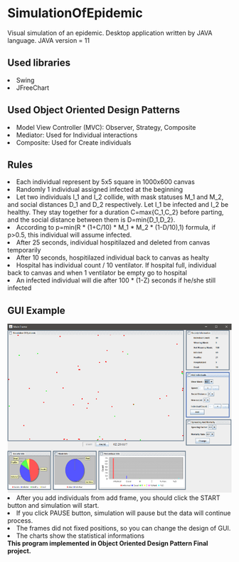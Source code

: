 # SimulationOfEpidemic
Visual simulation of an epidemic. Desktop application  written by JAVA language. JAVA version = 11

<h2> Used libraries </h2>
<li> Swing
<li> JFreeChart

<h2> Used Object Oriented Design Patterns </h2>
<li> Model View Controller (MVC): Observer, Strategy, Composite
<li> Mediator: Used for Individual interactions
<li> Composite: Used for Create individuals

<h2> Rules </h2>
<li> Each individual represent by 5x5 square in 1000x600 canvas
<li> Randomly 1 individual assigned infected at the beginning
<li> Let two individuals I_1 and I_2 collide, with mask statuses M_1 and M_2, and social
distances D_1 and D_2 respectively. Let I_1 be infected and I_2 be healthy. They stay
together for a duration C=max{C_1,C_2} before parting, and the social distance between
them is D=min{D_1,D_2}.
<li> According to p=min(R * (1+C/10) * M_1 * M_2 * (1-D/10),1) formula, if p>0.5, this individual will assume infected.
<li> After 25 seconds, individual hospitilazed and deleted from canvas temporarily
<li> After 10 seconds, hospitilazed individual back to canvas as healty
<li> Hospital has individual count / 10 ventilator. If hospital full, individual back to canvas and when 1 ventilator be empty go to hospital
<li> An infected individual will die after 100 * (1-Z) seconds if he/she still infected
<br>

<h2>GUI Example</h2>
<img src = "https://github.com/emrekavak/SimulationOfEpidemic/blob/main/simulationOfEpidemic.png" >

<li> After you add individuals from add frame, you should click the START button and simulation will start.
<li> If you click PAUSE button, simulation will pause but the data will continue process.
<li> The frames did not fixed positions, so you can change the design of GUI.
<li> The charts show the statistical informations
<br>
<b> This program implemented in Object Oriented Design Pattern Final project.</b>

